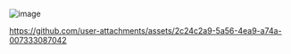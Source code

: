 ![image](https://github.com/user-attachments/assets/56460196-6031-47e7-9c8e-65c7be0e698d)




https://github.com/user-attachments/assets/2c24c2a9-5a56-4ea9-a74a-007333087042

